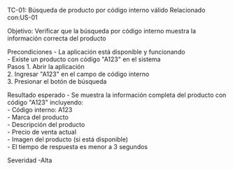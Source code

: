 TC-01: Búsqueda de producto por código interno válido
Relacionado con:US-01  

Objetivo: Verificar que la búsqueda por código interno muestra la información correcta del producto  

Precondiciones
    - La aplicación está disponible y funcionando  
    - Existe un producto con código "A123" en el sistema  
Pasos
    1. Abrir la aplicación  
    2. Ingresar "A123" en el campo de código interno  
    3. Presionar el botón de búsqueda  

Resultado esperado
    - Se muestra la información completa del producto con código "A123" incluyendo:  
        - Código interno: A123  
        - Marca del producto  
        - Descripción del producto  
        - Precio de venta actual  
        - Imagen del producto (si está disponible)  
        - El tiempo de respuesta es menor a 3 segundos  

Severidad
-Alta
